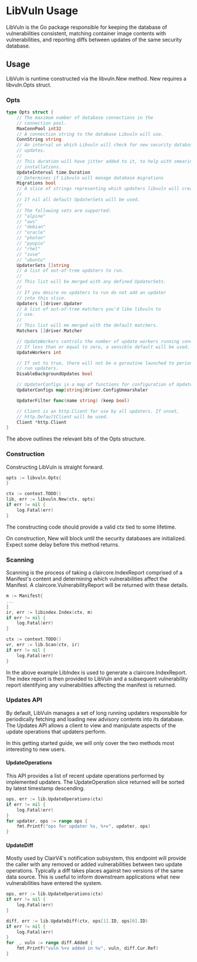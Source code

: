 # LibVuln Usage
LibVuln is the Go package responsible for keeping the database of vulnerabilities consistent, matching container image contents with vulnerabilities, and reporting diffs between updates of the same security database. 

## Usage 
LibVuln is runtime constructed via the libvuln.New method. New requires a libvuln.Opts struct.

### Opts
```go
type Opts struct {
	// The maximum number of database connections in the
	// connection pool.
	MaxConnPool int32
	// A connection string to the database Libvuln will use.
	ConnString string
	// An interval on which Libvuln will check for new security database
	// updates.
	//
	// This duration will have jitter added to it, to help with smearing load on
	// installations.
	UpdateInterval time.Duration
	// Determines if Libvuln will manage database migrations
	Migrations bool
	// A slice of strings representing which updaters libvuln will create.
	//
	// If nil all default UpdaterSets will be used.
	//
	// The following sets are supported:
	// "alpine"
	// "aws"
	// "debian"
	// "oracle"
	// "photon"
	// "pyupio"
	// "rhel"
	// "suse"
	// "ubuntu"
	UpdaterSets []string
	// A list of out-of-tree updaters to run.
	//
	// This list will be merged with any defined UpdaterSets.
	//
	// If you desire no updaters to run do not add an updater
	// into this slice.
	Updaters []driver.Updater
	// A list of out-of-tree matchers you'd like libvuln to
	// use.
	//
	// This list will me merged with the default matchers.
	Matchers []driver.Matcher

	// UpdateWorkers controls the number of update workers running concurrently.
	// If less than or equal to zero, a sensible default will be used.
	UpdateWorkers int

	// If set to true, there will not be a goroutine launched to periodically
	// run updaters.
	DisableBackgroundUpdates bool

	// UpdaterConfigs is a map of functions for configuration of Updaters.
	UpdaterConfigs map[string]driver.ConfigUnmarshaler

	UpdaterFilter func(name string) (keep bool)

	// Client is an http.Client for use by all updaters. If unset,
	// http.DefaultClient will be used.
	Client *http.Client
}
```
The above outlines the relevant bits of the Opts structure.

### Construction
Constructing LibVuln is straight forward.

```go
opts := libvuln.Opts{
}

ctx := context.TODO()
lib, err := libvuln.New(ctx, opts)
if err != nil {
    log.Fatal(err)
}
```

The constructing code should provide a valid ctx tied to some lifetime.

On construction, New will block until the security databases are initialized. Expect some delay before this method returns.

### Scanning
Scanning is the process of taking a claircore.IndexReport comprised of a Manifest's content and determining which vulnerabilities affect the Manifest. A claircore.VulnerabilityReport will be returned with these details.

```go
m := Manifest{
...
}
ir, err := libindex.Index(ctx, m)
if err != nil {
    log.Fatal(err)
}

ctx := context.TODO()
vr, err := lib.Scan(ctx, ir)
if err != nil {
    log.Fatal(err)
}
```

In the above example LibIndex is used to generate a claircore.IndexReport. The index report is then provided to LibVuln and a subsequent vulnerability report identifying any vulnerabilities affecting the manifest is returned.

### Updates API
By default, LibVuln manages a set of long running updaters responsible for periodically fetching and loading new advisory contents into its database. The Updates API allows a client to view and manipulate aspects of the update operations that updaters perform.

In this getting started guide, we will only cover the two methods most interesting to new users.

#### UpdateOperations
This API provides a list of recent update operations performed by implemented updaters. 
The UpdateOperation slice returned will be sorted by latest timestamp descending. 
```go
ops, err := lib.UpdateOperations(ctx)
if err != nil {
    log.Fatal(err)
}
for updater, ops := range ops {
    fmt.Printf("ops for updater %s, %+v", updater, ops)
}
```

#### UpdateDiff
Mostly used by ClairV4's notification subsystem, this endpoint will provide the caller with any removed or added vulnerabilities between two update operations. Typically a diff takes places against two versions of the same data source. This is useful to inform downstream applications what new vulnerabilities have entered the system.

```go
ops, err := lib.UpdateOperations(ctx)
if err != nil {
    log.Fatal(err)
}

diff, err := lib.UpdateDiff(ctx, ops[1].ID, ops[0].ID)
if err != nil {
    log.Fatal(err)
}
for _, vuln := range diff.Added {
    fmt.Printf("vuln %+v added in %v", vuln, diff.Cur.Ref)
}
```
